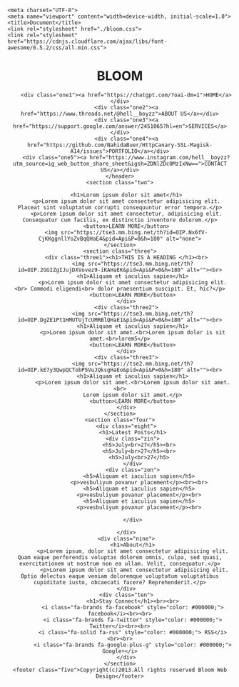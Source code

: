 <!DOCTYPE html>
<html lang="en">
<head>
    
    <meta charset="UTF-8">
    <meta name="viewport" content="width=device-width, initial-scale=1.0">
    <title>Document</title>
    <link rel="stylesheet" href="./bloom.css">
    <link rel="stylesheet" href="https://cdnjs.cloudflare.com/ajax/libs/font-awesome/6.5.2/css/all.min.css">
</head>
<body>
   <div>
    <header class="one">
        <div class="onez">
            <h1>BLOOM</h1>
        </div>
        
        <div class="one1"><a href="https://chatgpt.com/?oai-dm=1">HOME</a></div>
        <div class="one2"><a href="https://www.threads.net/@hell__boyzz">ABOUT US</a></div>
        <div class="one3"><a href="https://support.google.com/answer/2451065?hl=en">SERVICES</a></div>
        <div class="one4"><a href="https://github.com/NahidaBuer/HttpCanary-SSL-Magisk-A14/issues">PORTFOLIO</a></div>
        <div class="one5"><a href="https://www.instagram.com/hell__boyzz?utm_source=ig_web_button_share_sheet&igsh=ZDNlZDc0MzIxNw==">CONTACT US</a></div>
    </header>
    <section class="two">
        
        <h1>Lorem ipsum dolor sit amet</h1>
        <p>Lorem ipsum dolor sit amet consectetur adipisicing elit. Placeat sint voluptatum corrupti consequuntur error tempora.</p>
        <p>Lorem ipsum dolor sit amet consectetur, adipisicing elit. Consequatur cum facilis, ex distinctio inventore dolorem.</p>
        <button>LEARN MORE</button>
        <img src="https://tse3.mm.bing.net/th?id=OIP.Nx6fV-CjKKggnllYoZvBqQHaE4&pid=Api&P=0&h=180" alt="none">
    </section>
    <section class="three">
        <div class="three1"><h1>THIS IS A HEADING </h1><br>
            <img src="https://tse3.mm.bing.net/th?id=OIP.2GGIZgIJujDXVovez9-iKAHaEK&pid=Api&P=0&h=180" alt=""><br>
            <h1>Aliquam et iaculius sapien</h1>
            <p>Lorem ipsum dolor sit amet consectetur adipisicing elit.<br> Commodi eligendi<br> dolor praesentium suscipit. Et, hic?</p>
            <button>LEARN MORE</button>
        </div>
        <div class="three2">
            <img src="https://tse3.mm.bing.net/th?id=OIP.DgZE1Pt1HMUTUjTcUMRBlQHaE1&pid=Api&P=0&h=180" alt=""><br>
            <h1>Aliquam et iaculius sapien</h1>
            <p>Lorem ipsum dolor sit amet.<br>Lorem ipsum dolor is sit amet.<br>lorem5</p>
            <button>LEARN MORE</button>
        </div>
        <div class="three3">
            <img src="https://tse2.mm.bing.net/th?id=OIP.kE7y3QwpQCTobP5VuJQksgHaEo&pid=Api&P=0&h=180" alt=""><br>
            <h1>Aliquam et iaculius sapien</h1>
            <p>Lorem ipsum dolor sit amet.<br>Lorem ipsum dolor sit amet.<br>
            Lorem ipsum dolor sit amet.</p>
            <button>LEARN MORE</button>
        </div>
    </section>
    <section class="four">
        <div class="eight">
            <h1>Latest Posts</h1>
            <div class="zin">
                <h5>July<br>27</h5><br>
                <h5>July<br>27</h5><br>
                <h5>July<br>27</h5>
            </div>
            <div class="zon">
                <h5>Aliquam et iaculius sapien</h5>
                <p>vesbuliyum povanur placement</p><br><br>
                <h5>Aliquam et iaculius sapien</h5>
                <p>vesbuliyum povanur placement</p><br>
                <h5>Aliquam et iaculius sapien</h5>
                <p>vesbuliyum povanur placement</p><br>
                
            </div>
            
        </div>
        <div class="nine">
            <h1>About</h1>
            <p>Lorem ipsum, dolor sit amet consectetur adipisicing elit. Quam eaque perferendis voluptas dolorem omnis, culpa, sed quasi, exercitationem ut nostrum non ea ullam. Velit, consequatur.</p>
             <p>Lorem ipsum dolor sit amet consectetur adipisicing elit. Optio delectus eaque veniam doloremque voluptatum voluptatibus cupiditate iusto, obcaecati facere? Reprehenderit.</p>
        </div>
        <div class="ten">
            <h1>Stay Connect</h1><br><br>
            <i class="fa-brands fa-facebook" style="color: #000000;">  facebook</i><br><br>
            <i class="fa-brands fa-twitter" style="color: #000000;">  Twitter</i><br><br>
            <i class="fa-solid fa-rss" style="color: #000000;"> RSS</i><br><br>
            <i class="fa-brands fa-google-plus-g" style="color: #000000;"> Google+</i>
        </div>
    </section>
    <footer class="five">Copyright(c)2013.All rights reserved Bloom Web Design</footer>
   </div> 
</body>
</html>
